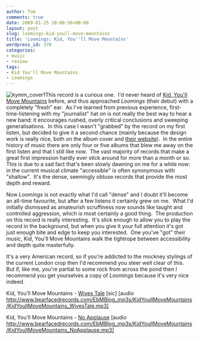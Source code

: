 ```yaml
---
author: Tom
comments: true
date: 2009-01-25 10:00:56+00:00
layout: post
slug: loomings-kid-youll-move-mountains
title: 'Loomings: Kid, You''ll Move Mountains'
wordpress_id: 378
categories:
- music
- review
tags: 
- Kid You'll Move Mountains
- Loomings
---
```


![kymm_cover1](http://eatenbymonsters.files.wordpress.com/2009/01/kymm_cover1.jpg?w=300)This record is a curious one.  I'd never heard of [Kid, You'll Move Mountains](http://www.myspace.com/kidyoullmovemountains) before, and thus approached _Loomings_ (their debut) with a completely "fresh" ear.  As I've learned from previous experience, first-time-listening with my "journalist" hat on is not really the best way to hear a new band: it encourages rushed, overly critical conclusions and sweeping generalisations.  In this case I wasn't "grabbed" by the record on my first listen, but decided to give it a second chance (mainly because the design work is really nice, both on the album cover and [their website](http://www.kidyoullmovemountains.com/index2.html)).  In the entire history of music there are only four or five albums that blew me away on the first listen and that I still like now.  The vast majority of records that make a great first impression hardly ever stick around for more than a month or so.  This is due to a sad fact that's been slowly dawning on me for a while now: in the current musical climate "accessible" is often synonymous with "shallow".  It's the dense, seemingly obtuse records that provide the most depth and reward.

Now _Loomings_ is not exactly what I'd call "dense" and I doubt it'll become an all-time favourite, but after a few listens it certainly grew on me.  What I'd initially dismissed as amateurish scruffiness now sounds like taught and controlled aggression, which is most certainly a good thing.  The production on this record is really interesting.  It's slick enough to allow you to play the record in the background, but when you give it your full attention it's got just enough bite and edge to keep you interested.  One you've "got" their music, Kid, You'll Move Mountains walk the tightrope between accessibility and depth quite masterfully.

It's a very American record, so if you're addicted to the mockney stylings of the current London crop then I'd recommend you steer well clear of this.  But if, like me, you're partial to some rock from across the pond then I recommend you get yourselves a copy of _Loomings_ because it's very nice indeed.

Kid, You'll Move Mountains - [Wives Tale](http://www.bearfacedrecords.com/EbMBlog_mp3s/KidYoullMoveMountains/KidYoullMoveMountains_WivesTale.mp3) [sic] [audio http://www.bearfacedrecords.com/EbMBlog_mp3s/KidYoullMoveMountains/KidYoullMoveMountains_WivesTale.mp3]

Kid, You'll Move Mountains - [No Applause](http://www.bearfacedrecords.com/EbMBlog_mp3s/KidYoullMoveMountains/KidYoullMoveMountains_NoApplause.mp3) [audio http://www.bearfacedrecords.com/EbMBlog_mp3s/KidYoullMoveMountains/KidYoullMoveMountains_NoApplause.mp3]
